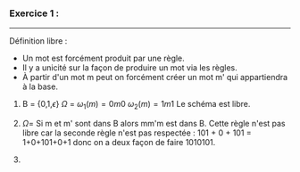 ### Exercice 1 :
---
Définition libre : 
- Un mot est forcément produit par une règle.
- Il y a unicité sur la façon de produire un mot via les règles.
- À partir d'un mot m peut on forcément créer un mot m' qui appartiendra à la base.

1. B = {0,1,$\epsilon$}
	$\Omega$ = $\omega_{1}(m) = 0m0$
           $\omega_{2}(m)= 1m1$ 
Le schéma est libre.


2. $\Omega =$ Si m et m' sont dans B alors mm'm est dans B.
Cette règle n'est pas libre car la seconde règle n'est pas respectée :
101 + 0 + 101 = 1+0+101+0+1 donc on a deux façon de faire 1010101.

3. 